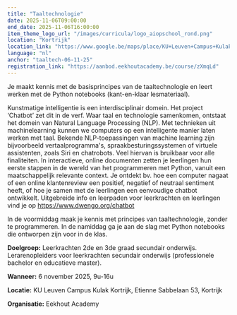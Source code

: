 ```yaml
---
title: "Taaltechnologie"
date: 2025-11-06T09:00:00
end_date: 2025-11-06T16:00:00
item_theme_logo_url: "/images/curricula/logo_aiopschool_rond.png"
location: "Kortrijk"
location_link: "https://www.google.be/maps/place/KU+Leuven+Campus+Kulak+Kortrijk/@50.806021,3.2898247,17z/data=!3m2!4b1!5s0x47c33b496c0da127:0x668027e5eb8c3c3c!4m6!3m5!1s0x47c33b1680feea7f:0xb7de98d538fe190!8m2!3d50.806021!4d3.2923996!16zL20vMDhxaG45?hl=nl&entry=ttu&g_ep=EgoyMDI1MDIxOS4xIKXMDSoASAFQAw%3D%3D"
language: "nl"
anchor: "taaltech-06-11-25"
registration_link: "https://aanbod.eekhoutacademy.be/course/zXmqLd"
---
```

Je maakt kennis met de basisprincipes van de taaltechnologie en leert werken met de Python notebooks (kant-en-klaar lesmateriaal).

Kunstmatige intelligentie is een interdisciplinair domein. Het project ‘Chatbot’ zet dit in de verf. Waar taal en technologie samenkomen, ontstaat het domein van Natural Language Processing (NLP). Met technieken uit machinelearning kunnen we computers op een intelligente manier laten werken met taal. Bekende NLP-toepassingen van machine learning zijn bijvoorbeeld vertaalprogramma's, spraakbesturingssystemen of virtuele assistenten, zoals Siri en chatrobots. Veel hiervan is bruikbaar voor alle finaliteiten. In interactieve, online documenten zetten je leerlingen hun eerste stappen in de wereld van het programmeren met Python, vanuit een maatschappelijk relevante context. Je ontdekt bv. hoe een computer nagaat of een online klantenreview een positief, negatief of neutraal sentiment heeft, of hoe je samen met de leerlingen een eenvoudige chatbot ontwikkelt. Uitgebreide info en leerpaden voor leerkrachten en leerlingen vind je op https://www.dwengo.org/chatbot

In de voormiddag maak je kennis met principes van taaltechnologie, zonder te programmeren. In de namiddag ga je aan de slag met Python notebooks die ontworpen zijn voor in de klas.

**Doelgroep:**
Leerkrachten 2de en 3de graad secundair onderwijs.<br>
Lerarenopleiders voor leerkrachten secundair onderwijs (professionele bachelor en educatieve master).

**Wanneer:** 6 november 2025, 9u-16u

**Locatie:** KU Leuven Campus Kulak Kortrijk, Etienne Sabbelaan 53, Kortrijk

**Organisatie:** Eekhout Academy
